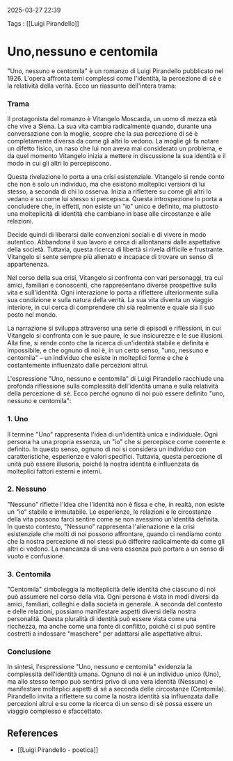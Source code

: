 2025-03-27 22:39

Tags : [[Luigi Pirandello]]

# Uno,nessuno e centomila

"Uno, nessuno e centomila" è un romanzo di Luigi Pirandello pubblicato nel 1926. L'opera affronta temi complessi come l'identità, la percezione di sé e la relatività della verità. Ecco un riassunto dell'intera trama:

### Trama

Il protagonista del romanzo è Vitangelo Moscarda, un uomo di mezza età che vive a Siena. La sua vita cambia radicalmente quando, durante una conversazione con la moglie, scopre che la sua percezione di sé è completamente diversa da come gli altri lo vedono. La moglie gli fa notare un difetto fisico, un naso che lui non aveva mai considerato un problema, e da quel momento Vitangelo inizia a mettere in discussione la sua identità e il modo in cui gli altri lo percepiscono.

Questa rivelazione lo porta a una crisi esistenziale. Vitangelo si rende conto che non è solo un individuo, ma che esistono molteplici versioni di lui stesso, a seconda di chi lo osserva. Inizia a riflettere su come gli altri lo vedano e su come lui stesso si percepisca. Questa introspezione lo porta a concludere che, in effetti, non esiste un "io" unico e definito, ma piuttosto una molteplicità di identità che cambiano in base alle circostanze e alle relazioni.

Decide quindi di liberarsi dalle convenzioni sociali e di vivere in modo autentico. Abbandona il suo lavoro e cerca di allontanarsi dalle aspettative della società. Tuttavia, questa ricerca di libertà si rivela difficile e frustrante. Vitangelo si sente sempre più alienato e incapace di trovare un senso di appartenenza.

Nel corso della sua crisi, Vitangelo si confronta con vari personaggi, tra cui amici, familiari e conoscenti, che rappresentano diverse prospettive sulla vita e sull'identità. Ogni interazione lo porta a riflettere ulteriormente sulla sua condizione e sulla natura della verità. La sua vita diventa un viaggio interiore, in cui cerca di comprendere chi sia realmente e quale sia il suo posto nel mondo.

La narrazione si sviluppa attraverso una serie di episodi e riflessioni, in cui Vitangelo si confronta con le sue paure, le sue insicurezze e le sue illusioni. Alla fine, si rende conto che la ricerca di un'identità stabile e definita è impossibile, e che ognuno di noi è, in un certo senso, "uno, nessuno e centomila" – un individuo che esiste in molteplici forme e che è costantemente influenzato dalle percezioni altrui.

L'espressione "Uno, nessuno e centomila" di Luigi Pirandello racchiude una profonda riflessione sulla complessità dell'identità umana e sulla relatività della percezione di sé. Ecco perché ognuno di noi può essere definito "uno, nessuno e centomila":

### 1. **Uno**
Il termine "Uno" rappresenta l'idea di un'identità unica e individuale. Ogni persona ha una propria essenza, un "io" che si percepisce come coerente e definito. In questo senso, ognuno di noi si considera un individuo con caratteristiche, esperienze e valori specifici. Tuttavia, questa percezione di unità può essere illusoria, poiché la nostra identità è influenzata da molteplici fattori esterni e interni.

### 2. **Nessuno**
"Nessuno" riflette l'idea che l'identità non è fissa e che, in realtà, non esiste un "io" stabile e immutabile. Le esperienze, le relazioni e le circostanze della vita possono farci sentire come se non avessimo un'identità definita. In questo contesto, "Nessuno" rappresenta l'alienazione e la crisi esistenziale che molti di noi possono affrontare, quando ci rendiamo conto che la nostra percezione di noi stessi può differire radicalmente da come gli altri ci vedono. La mancanza di una vera essenza può portare a un senso di vuoto e confusione.

### 3. **Centomila**
"Centomila" simboleggia la molteplicità delle identità che ciascuno di noi può assumere nel corso della vita. Ogni persona è vista in modi diversi da amici, familiari, colleghi e dalla società in generale. A seconda del contesto e delle relazioni, possiamo manifestare aspetti diversi della nostra personalità. Questa pluralità di identità può essere vista come una ricchezza, ma anche come una fonte di conflitto, poiché ci si può sentire costretti a indossare "maschere" per adattarsi alle aspettative altrui.

### Conclusione
In sintesi, l'espressione "Uno, nessuno e centomila" evidenzia la complessità dell'identità umana. Ognuno di noi è un individuo unico (Uno), ma allo stesso tempo può sentirsi privo di una vera identità (Nessuno) e manifestare molteplici aspetti di sé a seconda delle circostanze (Centomila). Pirandello invita a riflettere su come la nostra identità sia influenzata dalle percezioni altrui e su come la ricerca di un senso di sé possa essere un viaggio complesso e sfaccettato.
## References

- [[Luigi Pirandello - poetica]]